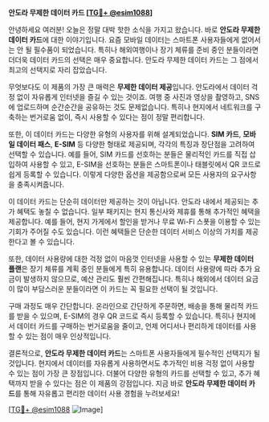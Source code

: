 **안도라 무제한 데이터 카드 [[TG💪+ @esim1088](https://t.me/s/esim1088)]**

안녕하세요 여러분! 오늘은 정말 대박 핫한 소식을 가지고 왔습니다. 바로 **안도라 무제한 데이터 카드**에 대한 이야기입니다. 요즘 모바일 데이터는 스마트폰 사용자들에게 없어서는 안 될 필수품이 되었습니다. 특히나 해외여행이나 장기 체류를 준비 중인 분들이라면 더더욱 데이터 카드의 선택은 매우 중요합니다. 안도라 무제한 데이터 카드는 그 점에서 최고의 선택지로 자리 잡았습니다.

무엇보다도 이 제품의 가장 큰 매력은 **무제한 데이터 제공**입니다. 안도라에서 데이터 걱정 없이 자유롭게 인터넷을 즐길 수 있는 것이죠. 여행 중 사진과 영상을 촬영하고, SNS에 업로드하며 순간순간을 공유하는 것도 문제없습니다. 특히나 현지에서 네트워크를 구축하는 번거로움 없이, 즉시 사용할 수 있다는 점이 정말 편리합니다.

또한, 이 데이터 카드는 다양한 유형의 사용자를 위해 설계되었습니다. **SIM 카드**, **모바일 데이터 패스**, **E-SIM** 등 다양한 형태로 제공되며, 각각의 특징과 장단점을 고려하여 선택할 수 있습니다. 예를 들어, SIM 카드를 선호하는 분들은 물리적인 카드를 직접 삽입하여 사용할 수 있고, E-SIM을 선호하는 분들은 스마트폰이나 태블릿에서 QR 코드로 쉽게 등록할 수 있습니다. 이렇게 다양한 옵션을 제공함으로써 모든 사용자의 요구사항을 충족시켜줍니다.

이 데이터 카드는 단순히 데이터만 제공하는 것이 아닙니다. 안도라 내에서 제공되는 추가 혜택도 놓칠 수 없습니다. 일부 패키지는 현지 통신사와 제휴를 통해 추가적인 혜택을 제공합니다. 예를 들어, 현지 가게에서 할인을 받거나 무료 Wi-Fi 스폿을 이용할 수 있는 기회가 주어질 수도 있습니다. 이런 혜택들은 단순한 데이터 서비스 이상의 가치를 제공한다고 볼 수 있습니다.

또한, 데이터 사용량에 대한 걱정 없이 마음껏 인터넷을 사용할 수 있는 **무제한 데이터 플랜**은 장기 체류를 계획 중인 분들에게 특히 유용합니다. 데이터 사용량에 따라 추가 요금이 발생하지 않으므로, 예산 관리도 훨씬 간편해집니다. 특히나 해외에서 데이터 요금이 많이 부담스러운 분들이라면 이 카드는 꼭 필요한 선택이 될 것입니다.

구매 과정도 매우 간단합니다. 온라인으로 간단하게 주문하면, 배송을 통해 물리적 카드를 받을 수 있으며, E-SIM의 경우 QR 코드로 즉시 등록할 수 있습니다. 특히나 현지에서 데이터 카드를 구매하는 번거로움을 줄이고, 언제 어디서나 편리하게 데이터를 사용할 수 있는 점이 매우 인상적입니다.

결론적으로, **안도라 무제한 데이터 카드**는 스마트폰 사용자들에게 필수적인 선택지가 될 것입니다. 현지에서 데이터를 자유롭게 사용하면서도 추가적인 비용 걱정 없이 사용할 수 있는 점이 가장 큰 장점입니다. 더불어 다양한 유형의 카드를 선택할 수 있고, 추가 혜택까지 받을 수 있다는 점은 이 제품의 강점입니다. 지금 바로 **안도라 무제한 데이터 카드**를 통해 자유롭고 편리한 데이터 사용 경험을 누려보세요!

[[TG💪+ @esim1088](https://t.me/s/esim1088) ![Image](https://i.postimg.cc/Y0z9fWf4/image.png)]